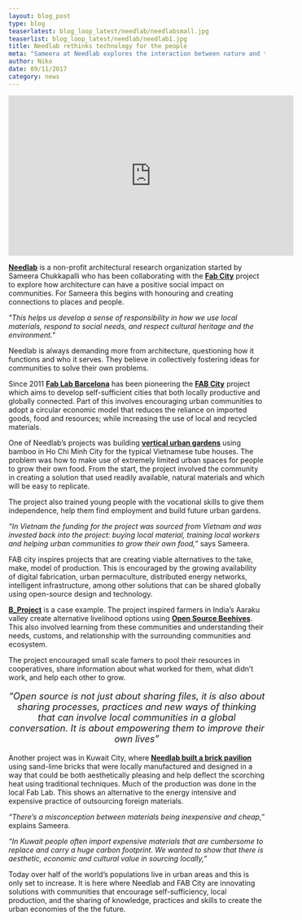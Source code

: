 ```yaml
---
layout: blog_post
type: blog
teaserlatest: blog_loop_latest/needlab/needlabsmall.jpg
teaserlist: blog_loop_latest/needlab/needlab1.jpg
title: Needlab rethinks technology for the people
meta: "Sameera at Needlab explores the interaction between nature and technology, between traditional craftsmanship and digital fabrication in empowering communities."
author: Niko
date: 09/11/2017 
category: news
---
```


<iframe width="560" height="315" src="https://www.youtube.com/embed/hFul3QGqmDk?rel=0" frameborder="0" allowfullscreen></iframe>

<p><strong><a href="http://www.needlab.org/" target="blank">Needlab</a></strong> is a non-profit architectural research organization started by Sameera Chukkapalli who has been collaborating with the <strong><a href="http://fab.city/about/" target="blank">Fab City</a></strong> project to explore how architecture can have a positive social impact on communities. For Sameera this begins with honouring and creating connections to places and people.</p> 

<p><em>"This helps us develop a sense of responsibility in how we use local materials, respond to social needs, and respect cultural heritage and the environment."</em></p>

<p>Needlab is always demanding more from architecture, questioning how it functions and who it serves. They believe in collectively fostering ideas for communities to solve their own problems.</p>

<p>Since 2011 <strong><a href="http://fablabbcn.org/" target="blank">Fab Lab Barcelona</a></strong> has been pioneering the <strong><a href="http://fab.city/" target="blank">FAB City</a></strong> project which aims to develop self-sufficient cities that both locally productive and globally connected. Part of this involves encouraging urban communities to adopt a circular economic model that reduces the reliance on imported goods, food and resources; while increasing the use of local and recycled materials.</p>

<p>One of Needlab’s projects was building <strong><a href="https://tuoitre.vn/nha-rau-bang-tre-va-co-tranh-giua-sai-gon-cua-co-gai-an-20170917153840948.htm" target="blank">vertical urban gardens</a></strong> using bamboo in Ho Chi Minh City for the typical Vietnamese tube houses. The problem was how to make use of extremely limited urban spaces for people to grow their own food. From the start, the project involved the community in creating a solution that used readily available, natural materials and which will be easy to replicate.</p>

<p>The project also trained young people with the vocational skills to give them independence, help them find employment and build future urban gardens.</p>

<p><em>“In Vietnam the funding for the project was sourced from Vietnam and was invested back into the project: buying local material, training local workers and helping urban communities to grow their own food,”</em> says Sameera.</p>

<p>FAB city inspires projects that are creating viable alternatives to the take, make, model of production. This is encouraged by the growing availability of digital fabrication, urban permaculture, distributed energy networks, intelligent infrastructure, among other solutions that can be shared globally using open-source design and technology.</p>

<p><strong><a href="http://fablabbcn.org/news/2017/08/28/B_project.html" target="blank">B_Project</a></strong> is a case example. The project inspired farmers in India’s Aaraku valley create alternative livelihood options using <strong><a href="https://www.osbeehives.com/" target="blank">Open Source Beehives</a></strong>. This also involved learning from these communities and understanding their needs, customs, and relationship with the surrounding communities and ecosystem.

<p>The project encouraged small scale famers to pool their resources in cooperatives, share information about what worked for them, what didn’t work, and help each other to grow.</p>

<p style="font-size:18px;text-align:center;"><em>“Open source is not just about sharing files, it is also about sharing processes, practices and new ways of thinking that can involve local communities in a global conversation. It is about empowering them to improve their own lives”</em></p>

<p>Another project was in Kuwait City, where <strong><a href="http://www.needlab.org/needlab_kuwait-matters" target="blank">Needlab built a brick pavilion</a></strong> using sand-lime bricks that were locally manufactured and designed in a way that could be both aesthetically pleasing and help deflect the scorching heat using traditional techniques. Much of the production was done in the local Fab Lab. This shows an alternative to the energy intensive and expensive practice of outsourcing foreign materials.
</p>

<p><em>“There’s a misconception between materials being inexpensive and cheap,” </em>explains Sameera.</p> 

<p><em>“In Kuwait people often import expensive materials that are cumbersome to replace and carry a huge carbon footprint. We wanted to show that there is aesthetic, economic and cultural value in sourcing locally,” </em></p>

<p>Today over half of the world’s populations live in urban areas and this is only set to increase. It is here where Needlab and FAB City are innovating solutions with communities that encourage self-sufficiency, local production, and the sharing of knowledge, practices and skills to create the urban economies of the the future.</p>


